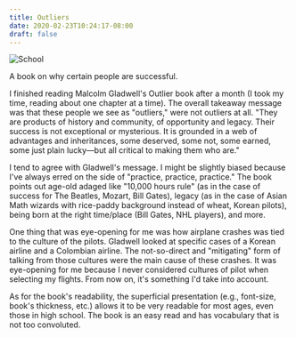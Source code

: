 ```yaml
---
title: Outliers
date: 2020-02-23T10:24:17-08:00
draft: false
---
```



![School](/img/outliers.jpg)


A book on why  certain people are successful.

<!--more-->

I finished reading  Malcolm Gladwell's Outlier book after a month (I took my time, reading about one chapter at a time). The overall takeaway message was that these people we see as "outliers," were not outliers at all. "They are products of history and community, of opportunity and legacy. Their success is not exceptional or mysterious. It is grounded in a web of advantages and inheritances, some deserved, some not, some earned, some just plain lucky—but all critical to making them who are."

I tend to agree with Gladwell's message. I might be slightly biased because I've always erred on the side of "practice, practice, practice." The book points out age-old adaged like "10,000 hours rule" (as in the case of success for The Beatles, Mozart, Bill Gates), legacy (as in the case of Asian Math wizards with rice-paddy background instead of wheat, Korean pilots), being born at the right time/place (Bill Gates, NHL players), and more. 

One thing that was eye-opening for me was how airplane crashes was tied to the culture of the pilots. Gladwell looked at specific cases of a Korean airline and a Colombian airline. The not-so-direct and "mitigating" form of talking from those cultures were the main cause of these crashes. It was eye-opening for me because I never considered cultures of pilot when selecting my flights. From now on, it's something I'd take into account. 

As for the book's readability, the superficial presentation (e.g., font-size, book's thickness, etc.) allows it to be very readable for most ages, even those in high school. The book is an easy read and has vocabulary that is not too convoluted. 